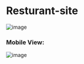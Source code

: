 # Resturant-site

![image](https://github.com/m1lanaz/Resturant-site/assets/58622630/686b7b6f-1a02-4859-99a5-8b81766dd0e1)

### Mobile View:

![image](https://github.com/m1lanaz/Resturant-site/assets/58622630/e41d53cc-a7ae-4f34-8a20-a0afa08e7e5c)

